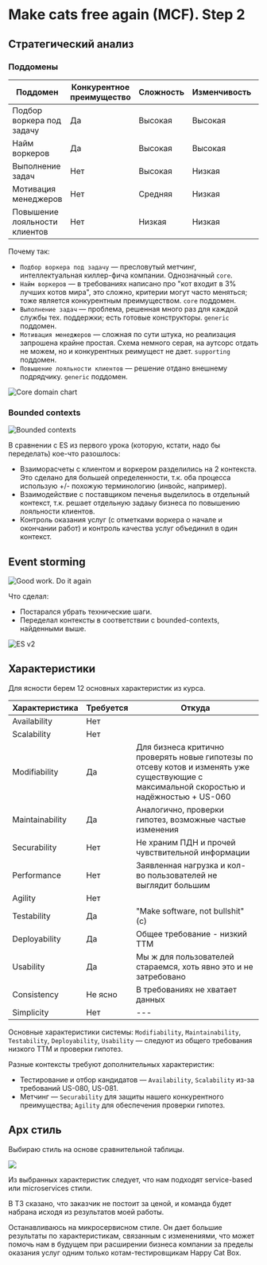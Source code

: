 # Make cats free again (MCF). Step 2

## Стратегический анализ

### Поддомены

| Поддомен | Конкурентное преимущество | Сложность |  Изменчивость | Вид |
| --- | --- | --- | --- | --- |
| Подбор воркера под задачу | Да  | Высокая | Высокая | core |
| Найм воркеров | Да  | Высокая | Высокая | core |
| Выполнение задач | Нет  | Высокая | Низкая | generic |
| Мотивация менеджеров | Нет  | Средняя | Низкая | supporting |
| Повышение лояльности клиентов | Нет  | Низкая | Низкая | generic |

Почему так:

* `Подбор воркера под задачу` — пресловутый метчинг, интеллектуальная киллер-фича компании. Однозначный `core`.
* `Найм воркеров` — в требованиях написано про "кот входит в 3% лучших котов мира", это сложно, критерии могут часто меняться; тоже является конкурентным преимуществом. `core` поддомен.
* `Выполнение задач` — проблема, решенная много раз для каждой службы тех. поддержки; есть готовые конструкторы. `generic` поддомен.
* `Мотивация менеджеров` — сложная по сути штука, но реализация запрошена крайне простая. Схема немного серая, на аутсорс отдать не можем, но и конкурентных реимущест не дает. `supporting` поддомен.
* `Повышение лояльности клиентов` — решение отдано внешнему подрядчику. `generic` поддомен.

![Core domain chart](./attachments/step-2-subdomain-chart.jpg)

### Bounded contexts

![Bounded contexts](./attachments/step-2-domains-and-bounded-contexts.jpg)

В сравнении с ES из первого урока (которую, кстати, надо бы переделать) кое-что разошлось:

* Взаиморасчеты с клиентом и воркером разделились на 2 контекста. Это сделано для большей определенности, т.к. оба процесса использую +/- похожую терминологию (инвойс, например).
* Взаимодействие с поставщиком печенья выделилось в отдельный контекст, т.к. решает отдельную задаыу бизнеса по повышению лояльности клиентов.
* Контроль оказания услуг (с отметками воркера о начале и окончании работ) и контроль качества услуг объединил в один контекст.

## Event storming

![Good work. Do it again](./imgs/that_is_the_way.png)

Что сделал:

* Постарался убрать технические шаги.
* Переделал контексты в соответствии с bounded-contexts, найденными выше.

![ES v2](./attachments/step-2-es.jpg)

## Характеристики

Для ясности берем 12 основных характеристик из курса.

| Характеристика | Требуется | Откуда |
| --- | --- | --- |
| Availability | Нет |  |
| Scalability | Нет |  |
| Modifiability | Да | Для бизнеса критично проверять новые гипотезы по отсеву котов и изменять уже существующие с максимальной скоростью и надёжностью + US-060 |
| Maintainability | Да | Аналогично, проверки гипотез, возможные частые изменения |
| Securability | Нет | Не храним ПДН и прочей чувствительной информации |
| Performance | Нет | Заявленная нагрузка и кол-во пользователей не выглядит большим |
| Agility | Нет |  |
| Testability | Да | "Make software, not bullshit"(с) |
| Deployability | Да | Общее требование - низкий TTM |
| Usability | Да | Мы ж для пользователей стараемся, хоть явно это и не затребовано |
| Consistency | Не ясно | В требованиях не хватает данных |
| Simplicity | Нет | --- |

Основные характеристики системы: `Modifiability`, `Maintainability`, `Testability`, `Deployability`, `Usability` — следуют из общего требования низкого ТТМ и проверки гипотез.  

Разные контексты требуют дополнительных характеристик:

* Тестирование и отбор кандидатов — `Availability`, `Scalability` из-за требований US-080, US-081.
* Метчинг — `Securability` для защиты нашего конкурентного преимущества; `Agility` для обеспечения проверки гипотез.

## Арх стиль

Выбираю стиль на основе сравнительной таблицы.

![](./attachments/step-2-characteristics-comparison.jpg)

Из выбранных характеристик следует, что нам подходят service-based или microservices стили.  

В ТЗ сказано, что заказчик не постоит за ценой, и команда будет набрана исходя из результатов моей работы.

Останавливаюсь на микросервисном стиле. Он дает большие результаты по характеристикам, связанным с изменениями, что может помочь нам в будущем при расширении бизнеса компании за пределы оказания услуг одним только котам-тестировщикам Happy Cat Box.
